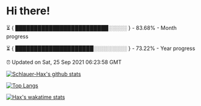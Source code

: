 # Hi there!

⏳ { █████████████████████████░░░░░ } - 83.68% - Month progress

⏳ { █████████████████████░░░░░░░░░ } - 73.22% - Year progress

⏰ Updated on Sat, 25 Sep 2021 06:23:58 GMT


[![Schlauer-Hax's github stats](https://github-readme-stats.vercel.app/api?username=Schlauer-Hax&show_icons=true&theme=dark&count_private=true)](https://github.com/Schlauer-Hax)


[![Top Langs](https://github-readme-stats.vercel.app/api/top-langs/?username=Schlauer-Hax&layout=compact&theme=dark)](https://github.com/Schlauer-Hax?tab=repositories)


[![Hax's wakatime stats](https://github-readme-stats.vercel.app/api/wakatime?username=Hax&theme=dark)](https://wakatime.com/@Hax)

